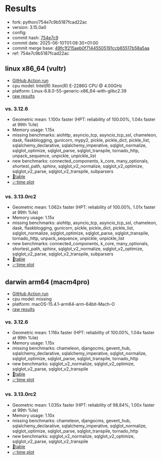 # Results

- fork: python/754e7c9b5187fcad22ac
- version: 3.15.0a0
- config: 
- commit hash: [754e7c9](https://github.com/python/cpython/commit/754e7c9)
- commit date: 2025-06-10T01:08:30+01:00
- commit merge base: [49fc1f215aeb0f71445505191ccb65517b58a5aa](https://github.com/python/cpython/commit/49fc1f215aeb0f71445505191ccb65517b58a5aa)
- ref: 754e7c9b5187fcad22ac

## linux x86_64 (vultr)

- [GitHub Action run](https://github.com/facebookexperimental/free-threading-benchmarking/actions/runs/15547651615)
- cpu model: Intel(R) Xeon(R) E-2286G CPU @ 4.00GHz
- platform: Linux-6.8.0-55-generic-x86_64-with-glibc2.39
- [raw results](bm-20250610-vultr-x86_64-python-754e7c9b5187fcad22ac-3.15.0a0-754e7c9.json)

### vs. 3.12.6

- Geometric mean: 1.100x faster (HPT: reliability of 100.00%, 1.04x faster at 99th %ile)
- Memory usage: 1.15x
- missing benchmarks: aiohttp, asyncio_tcp, asyncio_tcp_ssl, chameleon, dask, flaskblogging, gunicorn, mypy2, pickle, pickle_dict, pickle_list, sqlalchemy_declarative, sqlalchemy_imperative, sqlglot_normalize, sqlglot_optimize, sqlglot_parse, sqlglot_transpile, tornado_http, unpack_sequence, unpickle, unpickle_list
- new benchmarks: connected_components, k_core, many_optionals, shortest_path, sphinx, sqlglot_v2_normalize, sqlglot_v2_optimize, sqlglot_v2_parse, sqlglot_v2_transpile, subparsers
- [📄table](bm-20250610-vultr-x86_64-python-754e7c9b5187fcad22ac-3.15.0a0-754e7c9-vs-3.12.6.md)
- [📈time plot](bm-20250610-vultr-x86_64-python-754e7c9b5187fcad22ac-3.15.0a0-754e7c9-vs-3.12.6.svg)

### vs. 3.13.0rc2

- Geometric mean: 1.062x faster (HPT: reliability of 100.00%, 1.01x faster at 99th %ile)
- Memory usage: 1.15x
- missing benchmarks: aiohttp, asyncio_tcp, asyncio_tcp_ssl, chameleon, dask, flaskblogging, gunicorn, pickle, pickle_dict, pickle_list, sqlglot_normalize, sqlglot_optimize, sqlglot_parse, sqlglot_transpile, tornado_http, unpack_sequence, unpickle, unpickle_list
- new benchmarks: connected_components, k_core, many_optionals, shortest_path, sphinx, sqlglot_v2_normalize, sqlglot_v2_optimize, sqlglot_v2_parse, sqlglot_v2_transpile, subparsers
- [📄table](bm-20250610-vultr-x86_64-python-754e7c9b5187fcad22ac-3.15.0a0-754e7c9-vs-3.13.0rc2.md)
- [📈time plot](bm-20250610-vultr-x86_64-python-754e7c9b5187fcad22ac-3.15.0a0-754e7c9-vs-3.13.0rc2.svg)

## darwin arm64 (macm4pro)

- [GitHub Action run](https://github.com/facebookexperimental/free-threading-benchmarking/actions/runs/15547651615)
- cpu model: missing
- platform: macOS-15.4.1-arm64-arm-64bit-Mach-O
- [raw results](bm-20250610-macm4pro-arm64-python-754e7c9b5187fcad22ac-3.15.0a0-754e7c9.json)

### vs. 3.12.6

- Geometric mean: 1.116x faster (HPT: reliability of 100.00%, 1.04x faster at 99th %ile)
- Memory usage: 1.15x
- missing benchmarks: chameleon, djangocms, gevent_hub, sqlalchemy_declarative, sqlalchemy_imperative, sqlglot_normalize, sqlglot_optimize, sqlglot_parse, sqlglot_transpile, tornado_http
- new benchmarks: sqlglot_v2_normalize, sqlglot_v2_optimize, sqlglot_v2_parse, sqlglot_v2_transpile
- [📄table](bm-20250610-macm4pro-arm64-python-754e7c9b5187fcad22ac-3.15.0a0-754e7c9-vs-3.12.6.md)
- [📈time plot](bm-20250610-macm4pro-arm64-python-754e7c9b5187fcad22ac-3.15.0a0-754e7c9-vs-3.12.6.svg)

### vs. 3.13.0rc2

- Geometric mean: 1.035x faster (HPT: reliability of 98.84%, 1.00x faster at 99th %ile)
- Memory usage: 1.10x
- missing benchmarks: chameleon, djangocms, gevent_hub, sqlalchemy_declarative, sqlalchemy_imperative, sqlglot_normalize, sqlglot_optimize, sqlglot_parse, sqlglot_transpile, tornado_http
- new benchmarks: sqlglot_v2_normalize, sqlglot_v2_optimize, sqlglot_v2_parse, sqlglot_v2_transpile
- [📄table](bm-20250610-macm4pro-arm64-python-754e7c9b5187fcad22ac-3.15.0a0-754e7c9-vs-3.13.0rc2.md)
- [📈time plot](bm-20250610-macm4pro-arm64-python-754e7c9b5187fcad22ac-3.15.0a0-754e7c9-vs-3.13.0rc2.svg)

